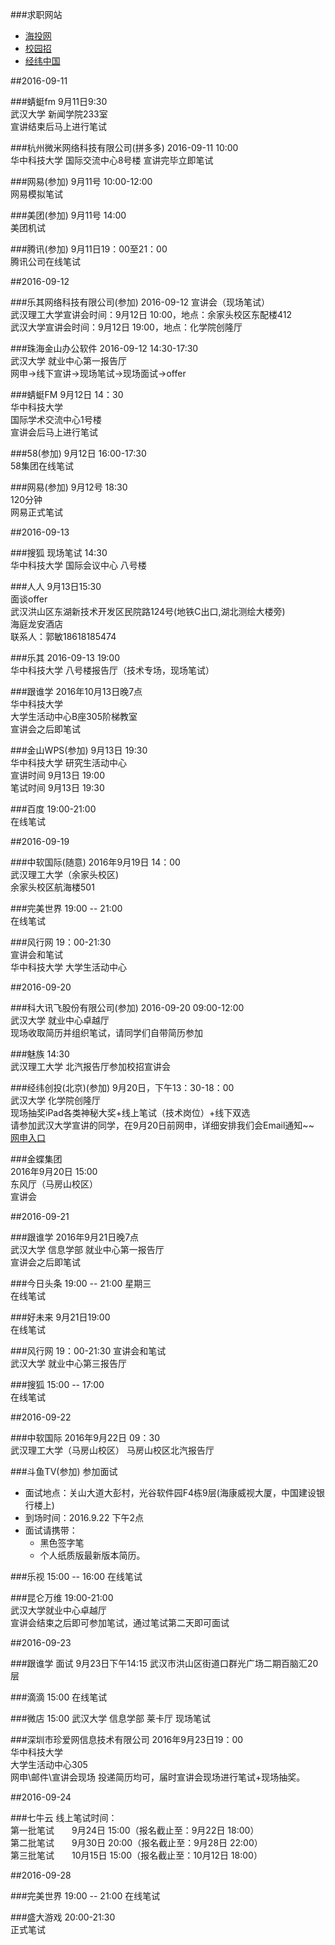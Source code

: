 ###求职网站
- [海投网](http://xjh.haitou.cc/)
- [校园招](http://www.xiaoyuanzhao.com/wangshen)
- [经纬中国](https://campus.liepin.com/event/matrix2017/)

##2016-09-11

###蜻蜓fm
9月11日9:30  
武汉大学 新闻学院233室  
宣讲结束后马上进行笔试

###杭州微米网络科技有限公司(拼多多)
2016-09-11 10:00    
华中科技大学 国际交流中心8号楼
宣讲完毕立即笔试

###网易(参加)
9月11号 10:00-12:00     
网易模拟笔试

###美团(参加)
9月11号 14:00  
美团机试

###腾讯(参加)
9月11日19：00至21：00  
腾讯公司在线笔试

##2016-09-12

###乐其网络科技有限公司(参加)
2016-09-12 
宣讲会（现场笔试）  
武汉理工大学宣讲会时间：9月12日 10:00，地点：余家头校区东配楼412  
武汉大学宣讲会时间：9月12日 19:00，地点：化学院创隆厅

###珠海金山办公软件
2016-09-12 14:30-17:30  
武汉大学 就业中心第一报告厅  
网申→线下宣讲→现场笔试→现场面试→offer

###蜻蜓FM 
9月12日   14：30  
华中科技大学  
国际学术交流中心1号楼  
宣讲会后马上进行笔试

###58(参加)
9月12日 16:00-17:30  	
58集团在线笔试

###网易(参加)
9月12号 18:30  
120分钟  
网易正式笔试

##2016-09-13

###搜狐
现场笔试 14:30  
华中科技大学 国际会议中心 八号楼

###人人
9月13日15:30  
面谈offer  
武汉洪山区东湖新技术开发区民院路124号(地铁C出口,湖北测绘大楼旁)  
海庭龙安酒店  
联系人：郭敏18618185474

###乐其
2016-09-13 19:00  
华中科技大学 八号楼报告厅（技术专场，现场笔试）

###跟谁学
2016年10月13日晚7点  
华中科技大学   
大学生活动中心B座305阶梯教室  
宣讲会之后即笔试

###金山WPS(参加)
9月13日 19:30  
华中科技大学 研究生活动中心  
宣讲时间 9月13日 19:00  
笔试时间 9月13日 19:30

###百度
19:00-21:00  
在线笔试

##2016-09-19

###中软国际(随意)
2016年9月19日 14：00  
武汉理工大学（余家头校区)  
余家头校区航海楼501

###完美世界
19:00 -- 21:00   
在线笔试


###风行网
19：00-21:30  
宣讲会和笔试  
华中科技大学 大学生活动中心

##2016-09-20

###科大讯飞股份有限公司(参加)
2016-09-20   09:00-12:00  
武汉大学  就业中心卓越厅  
现场收取简历并组织笔试，请同学们自带简历参加

###魅族
14:30  
武汉理工大学 北汽报告厅参加校招宣讲会

###经纬创投(北京)(参加)
9月20日，下午13：30-18：00  
武汉大学 化学院创隆厅    
现场抽奖iPad各类神秘大奖+线上笔试（技术岗位）+线下双选    
请参加武汉大学宣讲的同学，在9月20日前网申，详细安排我们会Email通知~~      
[网申入口](https://campus.liepin.com/event/matrix2017/)

###金蝶集团  
2016年9月20日 15:00  
东风厅（马房山校区）  
宣讲会

##2016-09-21

###跟谁学
2016年9月21日晚7点    
武汉大学 信息学部  就业中心第一报告厅    
宣讲会之后即笔试  

###今日头条
19:00 -- 21:00 星期三  
在线笔试

###好未来
9月21日19:00  
在线笔试

###风行网
19：00-21:30
宣讲会和笔试  
武汉大学  就业中心第三报告厅  

###搜狐
15:00 -- 17:00   
在线笔试

##2016-09-22

###中软国际
2016年9月22日 09：30  
武汉理工大学（马房山校区） 
马房山校区北汽报告厅 

###斗鱼TV(参加)
参加面试

* 面试地点：关山大道大彭村，光谷软件园F4栋9层(海康威视大厦，中国建设银行楼上)
* 到场时间：2016.9.22 下午2点 
* 面试请携带：
	* 黑色签字笔   
	* 个人纸质版最新版本简历。

###乐视
15:00 -- 16:00 
在线笔试

###昆仑万维
19:00-21:00  
武汉大学就业中心卓越厅  
宣讲会结束之后即可参加笔试，通过笔试第二天即可面试  

##2016-09-23

###跟谁学
面试
9月23日下午14:15
武汉市洪山区街道口群光广场二期百脑汇20层

###滴滴
15:00
在线笔试

###微店
15:00
武汉大学 信息学部 莱卡厅
现场笔试

###深圳市珍爱网信息技术有限公司
2016年9月23日19：00  
华中科技大学  
大学生活动中心305  
网申\邮件\宣讲会现场 投递简历均可，届时宣讲会现场进行笔试+现场抽奖。  

##2016-09-24

###七牛云
线上笔试时间：  
第一批笔试　　9月24日 15:00（报名截止至：9月22日 18:00）  
第二批笔试　　9月30日 20:00（报名截止至：9月28日 22:00）  
第三批笔试　　10月15日 15:00（报名截止至：10月12日 18:00）  

##2016-09-28

###完美世界
19:00 -- 21:00
在线笔试

###盛大游戏
20:00-21:30  
正式笔试

